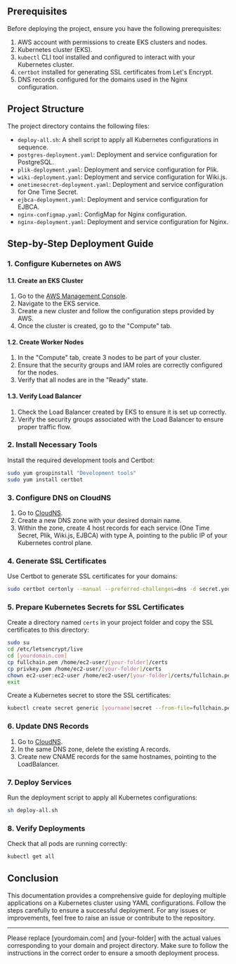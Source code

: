 ## Prerequisites

Before deploying the project, ensure you have the following prerequisites:

1. AWS account with permissions to create EKS clusters and nodes.
2. Kubernetes cluster (EKS).
3. `kubectl` CLI tool installed and configured to interact with your Kubernetes cluster.
4. `certbot` installed for generating SSL certificates from Let's Encrypt.
5. DNS records configured for the domains used in the Nginx configuration.

## Project Structure

The project directory contains the following files:

- `deploy-all.sh`: A shell script to apply all Kubernetes configurations in sequence.
- `postgres-deployment.yaml`: Deployment and service configuration for PostgreSQL.
- `plik-deployment.yaml`: Deployment and service configuration for Plik.
- `wiki-deployment.yaml`: Deployment and service configuration for Wiki.js.
- `onetimesecret-deployment.yaml`: Deployment and service configuration for One Time Secret.
- `ejbca-deployment.yaml`: Deployment and service configuration for EJBCA.
- `nginx-configmap.yaml`: ConfigMap for Nginx configuration.
- `nginx-deployment.yaml`: Deployment and service configuration for Nginx.

## Step-by-Step Deployment Guide

### 1. Configure Kubernetes on AWS

#### 1.1. Create an EKS Cluster

1. Go to the [AWS Management Console](https://aws.amazon.com/console/).
2. Navigate to the EKS service.
3. Create a new cluster and follow the configuration steps provided by AWS.
4. Once the cluster is created, go to the "Compute" tab.

#### 1.2. Create Worker Nodes

1. In the "Compute" tab, create 3 nodes to be part of your cluster.
2. Ensure that the security groups and IAM roles are correctly configured for the nodes.
3. Verify that all nodes are in the "Ready" state.

#### 1.3. Verify Load Balancer

1. Check the Load Balancer created by EKS to ensure it is set up correctly.
2. Verify the security groups associated with the Load Balancer to ensure proper traffic flow.

### 2. Install Necessary Tools

Install the required development tools and Certbot:

```bash
sudo yum groupinstall "Development tools"
sudo yum install certbot
```

### 3. Configure DNS on CloudNS

1. Go to [CloudNS](https://www.cloudns.net/main/).
2. Create a new DNS zone with your desired domain name.
3. Within the zone, create 4 host records for each service (One Time Secret, Plik, Wiki.js, EJBCA) with type A, pointing to the public IP of your Kubernetes control plane.

### 4. Generate SSL Certificates

Use Certbot to generate SSL certificates for your domains:

```bash
sudo certbot certonly --manual --preferred-challenges=dns -d secret.yourdomain.com -d plik.yourdomain.com -d wiki.yourdomain.com -d cert.yourdomain.com
```

### 5. Prepare Kubernetes Secrets for SSL Certificates

Create a directory named `certs` in your project folder and copy the SSL certificates to this directory:

```bash
sudo su
cd /etc/letsencrypt/live
cd [yourdomain.com]
cp fullchain.pem /home/ec2-user/[your-folder]/certs
cp privkey.pem /home/ec2-user/[your-folder]/certs
chown ec2-user:ec2-user /home/ec2-user/[your-folder]/certs/fullchain.pem /home/ec2-user/[your-folder]/certs/privkey.pem
exit
```

Create a Kubernetes secret to store the SSL certificates:

```bash
kubectl create secret generic [yourname]secret --from-file=fullchain.pem=/home/ec2-user/[your-folder]/certs/fullchain.pem --from-file=privkey.pem=/home/ec2-user/[your-folder]/certs/privkey.pem
```

### 6. Update DNS Records

1. Go to [CloudNS](https://www.cloudns.net/main/).
2. In the same DNS zone, delete the existing A records.
3. Create new CNAME records for the same hostnames, pointing to the LoadBalancer.

### 7. Deploy Services

Run the deployment script to apply all Kubernetes configurations:

```bash
sh deploy-all.sh
```

### 8. Verify Deployments

Check that all pods are running correctly:

```bash
kubectl get all
```

## Conclusion

This documentation provides a comprehensive guide for deploying multiple applications on a Kubernetes cluster using YAML configurations. Follow the steps carefully to ensure a successful deployment. For any issues or improvements, feel free to raise an issue or contribute to the repository.

---

Please replace [yourdomain.com] and [your-folder] with the actual values corresponding to your domain and project directory. Make sure to follow the instructions in the correct order to ensure a smooth deployment process.
